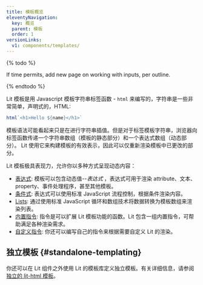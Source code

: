 ```yaml
---
title: 模板概览
eleventyNavigation:
  key: 概览
  parent: 模板
  order: 1
versionLinks:
  v1: components/templates/
---
```


{% todo %}

If time permits, add new page on working with inputs, per outline.

{% endtodo %}

Lit 模板是用 Javascript 模板字符串标签函数 - `html` 来编写的，字符串是一些非常简单，声明式的，HTML:

```js
html`<h1>Hello ${name}</h1>`
```

模板语法可能看起来只是在进行字符串插值。但是对于标签模板字符串，浏览器向标签函数传递一个字符串数组（模板的静态部分）和一个表达式数组（动态部分）。 Lit 使用它来构建模板的有效表示，因此可以仅重新渲染模板中已更改的部分。

Lit 模板极具表现力，允许你以多种方式呈现动态内容：

 - [表达式]({{baseurl}}/docs/templates/expressions/): 模板可以包含动态值--*表达式* ，表达式可用于渲染 attribute、文本、property、事件处理程序，甚至其他模板。
 - [条件式]({{baseurl}}/docs/templates/conditionals/): 表达式可以使用标准 JavaScript 流程控制，根据条件渲染内容。
 - [Lists]({{baseurl}}/docs/templates/lists/): 通过使用标准 JavaScript 循环和数组技术将数据转换为模板数组来渲染列表。
 - [内置指令]({{baseurl}}/docs/templates/directives/): 指令是可以扩展 Lit 模板功能的函数。Lit 包含一组内置指令，可帮助满足各种渲染需求。
 - [自定义指令]({{baseurl}}/docs/templates/custom-directives/): 你还可以编写自己的指令来根据需要自定义 Lit 的渲染。

## 独立模板 {#standalone-templating}

你还可以在 Lit 组件之外使用 Lit 的模板库定义独立模板。有关详细信息，请参阅 [独立的 lit-html 模板]({{baseurl}}/docs/libraries/standalone-templates)。
